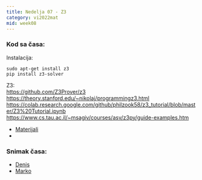 ```yaml
---
title: Nedelja 07 - Z3
category: vi2022mat
mid: week08
---
```


### Kod sa časa:

Instalacija:  
```
sudo apt-get install z3  
pip install z3-solver  
```

Z3:  
https://github.com/Z3Prover/z3  
https://theory.stanford.edu/~nikolaj/programmingz3.html  
https://colab.research.google.com/github/philzook58/z3_tutorial/blob/master/Z3%20Tutorial.ipynb  
https://www.cs.tau.ac.il/~msagiv/courses/asv/z3py/guide-examples.htm  


- <a target="_blank" href="https://github.com/matfvi/vi/tree/master/2023.2024/07_z3">Materijali</a>
- 
### Snimak časa:
  - <a target="_blank" href="#">Denis</a>
  - <a target="_blank" href="https://youtu.be/0lR1sMNl4DI">Marko</a>

